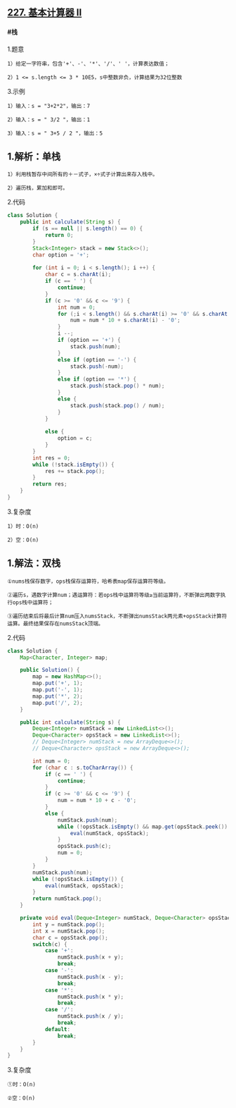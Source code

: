 ## [227. 基本计算器 II](https://leetcode.cn/problems/basic-calculator-ii/description/)
####  #栈
1.题意

    1）给定一字符串，包含'+'、-'、'*'、'/'、' '，计算表达数值；

    2）1 <= s.length <= 3 * 10E5，s中整数非负，计算结果为32位整数

3.示例

    1）输入：s = "3+2*2"，输出：7

    2）输入：s = " 3/2 "，输出：1

    3）输入：s = " 3+5 / 2 "，输出：5
## 1.解析：单栈

    1）利用栈暂存中间所有的＋－式子，×÷式子计算出来存入栈中。

    2）遍历栈，累加和即可。

2.代码
```java
class Solution {
    public int calculate(String s) {
        if (s == null || s.length() == 0) {
            return 0;
        }
        Stack<Integer> stack = new Stack<>();
        char option = '+';
        
        for (int i = 0; i < s.length(); i ++) {
            char c = s.charAt(i);
            if (c == ' ') {
                continue;
            }
            if (c >= '0' && c <= '9') {
                int num = 0;
                for (;i < s.length() && s.charAt(i) >= '0' && s.charAt(i) <= '9'; i ++) {
                    num = num * 10 + s.charAt(i) - '0';
                }
                i --;
                if (option == '+') {
                    stack.push(num);
                }
                else if (option == '-') {
                    stack.push(-num);
                }
                else if (option == '*') {
                    stack.push(stack.pop() * num);
                }
                else {
                    stack.push(stack.pop() / num);
                }
            }
        
            else {
                option = c;
            }
        }
        int res = 0;
        while (!stack.isEmpty()) {
            res += stack.pop();
        }
        return res;   
    }
}
```
3.复杂度

    1）时：O(n)

    2）空：O(n)

## 1.解法：双栈

    ①nums栈保存数字，ops栈保存运算符，哈希表map保存运算符等级。

    ②遍历s，遇数字计算num；遇运算符：若ops栈中运算符等级≥当前运算符，不断弹出两数字执行ops栈中运算符；

    ③遍历结束后将最后计算num压入numsStack，不断弹出numsStack两元素+opsStack计算符运算。最终结果保存在numsStack顶端。

2.代码
```java
class Solution {
    Map<Character, Integer> map;

    public Solution() {
        map = new HashMap<>();
        map.put('+', 1);
        map.put('-', 1);
        map.put('*', 2);
        map.put('/', 2);
    }

    public int calculate(String s) {
        Deque<Integer> numStack = new LinkedList<>();
        Deque<Character> opsStack = new LinkedList<>();
        // Deque<Integer> numStack = new ArrayDeque<>();
        // Deque<Character> opsStack = new ArrayDeque<>();

        int num = 0;
        for (char c : s.toCharArray()) {
            if (c == ' ') {
                continue;
            }
            if (c >= '0' && c <= '9') {
                num = num * 10 + c - '0';
            }
            else {
                numStack.push(num);
                while (!opsStack.isEmpty() && map.get(opsStack.peek()) >= map.get(c)) {
                    eval(numStack, opsStack);
                }
                opsStack.push(c);
                num = 0;
            }
        }
        numStack.push(num);
        while (!opsStack.isEmpty()) {
            eval(numStack, opsStack);
        }
        return numStack.pop();
    }

    private void eval(Deque<Integer> numStack, Deque<Character> opsStack) {
        int y = numStack.pop();
        int x = numStack.pop();
        char c = opsStack.pop();
        switch(c) {
            case '+':
                numStack.push(x + y);
                break;
            case '-':
                numStack.push(x - y);
                break;
            case '*':
                numStack.push(x * y);
                break;
            case '/':
                numStack.push(x / y);
                break; 
            default:
                break;                                  
        }
    }
}
```

3.复杂度

    ①时：O(n)

    ②空：O(n)
